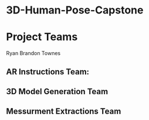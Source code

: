 # 3D-Human-Pose-Capstone

# Project Teams
Ryan
Brandon Townes

## AR Instructions Team:


## 3D Model Generation Team


## Messurment Extractions Team 
